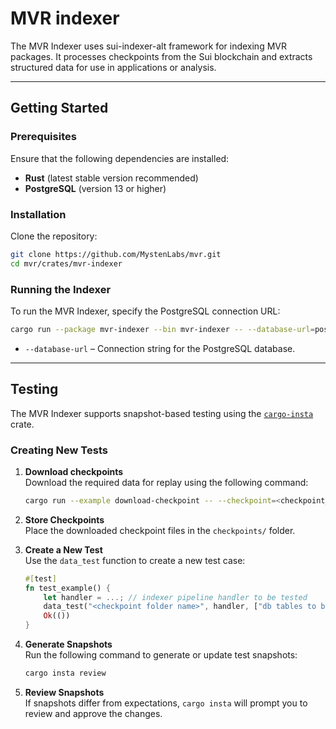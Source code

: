 # MVR indexer

The MVR Indexer uses sui-indexer-alt framework for indexing MVR packages. 
It processes checkpoints from the Sui blockchain and extracts structured data for use in 
applications or analysis.

---

## Getting Started

### Prerequisites

Ensure that the following dependencies are installed:

- **Rust** (latest stable version recommended)
- **PostgreSQL** (version 13 or higher)

### Installation

Clone the repository:

```bash
git clone https://github.com/MystenLabs/mvr.git
cd mvr/crates/mvr-indexer
```

### Running the Indexer

To run the MVR Indexer, specify the PostgreSQL connection URL:

```bash
cargo run --package mvr-indexer --bin mvr-indexer -- --database-url=postgres://postgres:postgrespw@localhost:5432/mvr
```
* `--database-url` – Connection string for the PostgreSQL database.

---

## Testing

The MVR Indexer supports snapshot-based testing using the [`cargo-insta`](https://crates.io/crates/insta) crate.

### Creating New Tests

1. **Download checkpoints**  
   Download the required data for replay using the following command:

    ```bash
    cargo run --example download-checkpoint -- --checkpoint=<checkpoint_number>
    ```

2. **Store Checkpoints**  
   Place the downloaded checkpoint files in the `checkpoints/` folder.

3. **Create a New Test**  
   Use the `data_test` function to create a new test case:

    ```rust
    #[test]
    fn test_example() {
        let handler = ...; // indexer pipeline handler to be tested
        data_test("<checkpoint folder name>", handler, ["db tables to be checked"]).await?;
        Ok(())
    }
    ```

4. **Generate Snapshots**  
   Run the following command to generate or update test snapshots:

    ```bash
    cargo insta review
    ```

5. **Review Snapshots**  
   If snapshots differ from expectations, `cargo insta` will prompt you to review and approve the changes.
